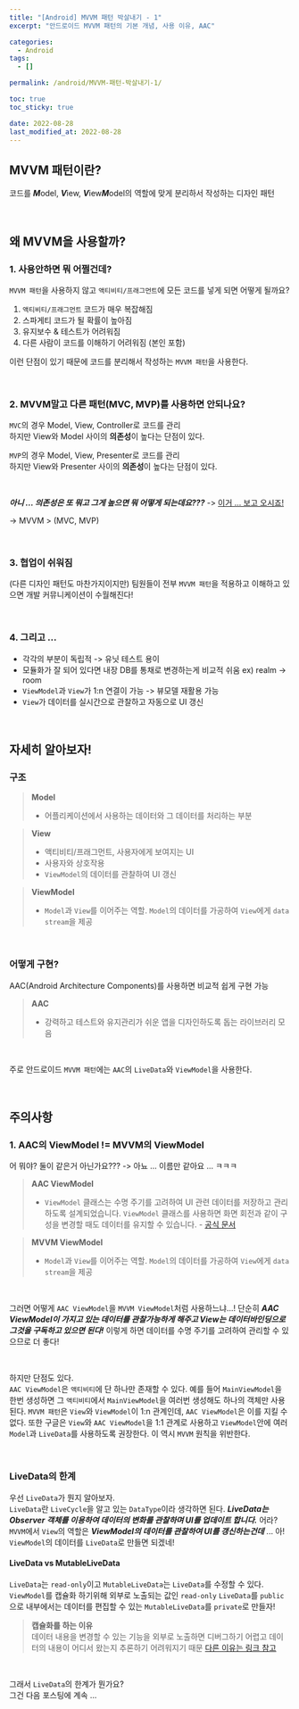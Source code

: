 ```yaml
---
title: "[Android] MVVM 패턴 박살내기 - 1"
excerpt: "안드로이드 MVVM 패턴의 기본 개념, 사용 이유, AAC"

categories:
  - Android
tags:
  - []

permalink: /android/MVVM-패턴-박살내기-1/

toc: true
toc_sticky: true

date: 2022-08-28
last_modified_at: 2022-08-28
---
```

## MVVM 패턴이란?
코드를 ***M***odel, ***V***iew, ***V***iew***M***odel의 역할에 맞게 분리하서 작성하는 디자인 패턴


<br>

## 왜 MVVM을 사용할까?
### 1. 사용안하면 뭐 어쩔건데?
`MVVM 패턴`을 사용하지 않고 `액티비티/프래그먼트`에 모든 코드를 넣게 되면 어떻게 될까요?   
1. `액티비티/프래그먼트` 코드가 매우 복잡해짐
2. 스파게티 코드가 될 확률이 높아짐
3. 유지보수 & 테스트가 어려워짐
4. 다른 사람이 코드를 이해하기 어려워짐 (본인 포함)

이런 단점이 있기 때문에 코드를 분리해서 작성하는 `MVVM 패턴`을 사용한다.   

<br>

### 2. MVVM말고 다른 패턴(MVC, MVP)를 사용하면 안되나요?
`MVC`의 경우 Model, View, Controller로 코드를 관리   
하지만 View와 Model 사이의 **의존성**이 높다는 단점이 있다.   

`MVP`의 경우 Model, View, Presenter로 코드를 관리   
하지만 View와 Presenter 사이의 **의존성**이 높다는 단점이 있다.  

<br>

***아니 ... 의존성은 또 뭐고 그게 높으면 뭐 어떻게 되는데요???***  ->  [이거 ... 보고 오시죠!](https://kotlinworld.com/64)   

-> MVVM > (MVC, MVP)

<br>

### 3. 협업이 쉬워짐
(다른 디자인 패턴도 마찬가지이지만) 팀원들이 전부 `MVVM 패턴`을 적용하고 이해하고 있으면 개발 커뮤니케이션이 수월해진다!

<br>

### 4. 그리고 ...
* 각각의 부분이 독립적 -> 유닛 테스트 용이
* 모듈화가 잘 되어 있다면 내장 DB를 통채로 변경하는게 비교적 쉬움 ex) realm -> room
* `ViewModel`과 `View`가 1:n 연결이 가능 -> 뷰모델 재활용 가능
* `View`가 데이터를 실시간으로 관찰하고 자동으로 UI 갱신

<br>

## 자세히 알아보자!
### 구조
> **Model**   
> * 어플리케이션에서 사용하는 데이터와 그 데이터를 처리하는 부분   

> **View**   
> * 액티비티/프래그먼트, 사용자에게 보여지는 UI   
> * 사용자와 상호작용   
> * `ViewModel`의 데이터를 관찰하여 UI 갱신

> **ViewModel**   
> * `Model`과 `View`를 이어주는 역할. `Model`의 데이터를 가공하여 `View`에게 `data stream`을 제공

<br>

### 어떻게 구현?
AAC(Android Architecture Components)를 사용하면 비교적 쉽게 구현 가능
> **AAC**
> * 강력하고 테스트와 유지관리가 쉬운 앱을 디자인하도록 돕는 라이브러리 모음

<br>

주로 안드로이드 `MVVM 패턴`에는 `AAC`의 `LiveData`와 `ViewModel`을 사용한다.

<br>

## 주의사항
### 1. AAC의 ViewModel != MVVM의 ViewModel
어 뭐야? 둘이 같은거 아닌가요??? -> 아뇨 ... 이름만 같아요 ... ㅋㅋㅋ   
> **AAC ViewModel**   
> * `ViewModel` 클래스는 수명 주기를 고려하여 UI 관련 데이터를 저장하고 관리하도록 설계되었습니다. `ViewModel` 클래스를 사용하면 화면 회전과 같이 구성을 변경할 때도 데이터를 유지할 수 있습니다. - [공식 문서](https://developer.android.com/topic/libraries/architecture/viewmodel)

> **MVVM ViewModel**   
> * `Model`과 `View`를 이어주는 역할. `Model`의 데이터를 가공하여 `View`에게 `data stream`을 제공

<br>

그러면 어떻게 `AAC ViewModel`을 `MVVM ViewModel`처럼 사용하느냐...! 단순히 ***AAC ViewModel이 가지고 있는 데이터를 관찰가능하게 해주고 View는 데이터바인딩으로 그것을 구독하고 있으면 된다!*** 이렇게 하면 데이터를 수명 주기를 고려하여 관리할 수 있으므로 더 좋다!   

<br>

하지만 단점도 있다.   
`AAC ViewModel`은 `액티비티`에 단 하나만 존재할 수 있다. 예를 들어 `MainViewModel`을 한번 생성하면 그 `액티비티`에서 `MainViewModel`을 여러번 생성해도 하나의 객체만 사용된다. `MVVM 패턴`은 `View`와 `ViewModel`이 1:n 관계인데, `AAC ViewModel`은 이를 지킬 수 없다. 또한 구글은 `View`와 `AAC ViewModel`을 1:1 관계로 사용하고 `ViewModel`안에 여러 `Model`과 `LiveData`를 사용하도록 권장한다. 이 역시 `MVVM` 원칙을 위반한다.

<br>

### LiveData의 한계
우선 `LiveData`가 뭔지 알아보자.   
`LiveData`란 `LiveCycle`을 알고 있는 `DataType`이라 생각하면 된다. ***LiveData는 Observer 객체를 이용하여 데이터의 변화를 관찰하며 UI를 업데이트 합니다.*** 어라? `MVVM`에서 `View`의 역할은 ***ViewModel의 데이터를 관찰하여 UI를 갱신하는건데*** ... 아! `ViewModel`의 데이터를 `LiveData`로 만들면 되겠네!   
  
#### LiveData vs MutableLiveData
`LiveData`는 `read-only`이고 `MutableLiveData`는 `LiveData`를 수정할 수 있다.   
`ViewModel`를 캡슐화 하기위해 외부로 노출되는 값인 `read-only` `LiveData`를 `public`으로 내부에서는 데이터를 편집할 수 있는 `MutableLiveData`를 `private`로 만들자!   
> **캡슐화를 하는 이유**   
데이터 내용을 변경할 수 있는 기능을 외부로 노출하면 디버그하기 어렵고 데이터의 내용이 어디서 왔는지 추론하기 어려워지기 때문 [다른 이유는 링크 참고](https://velog.io/@chawani47/%EA%B0%9D%EC%B2%B4%EC%A7%80%ED%96%A5%EC%97%90%EC%84%9C-%EC%BA%A1%EC%8A%90%ED%99%94%EA%B0%80-%EC%A4%91%EC%9A%94%ED%95%9C-%EC%9D%B4%EC%9C%A0)

<br>

그래서 `LiveData`의 한계가 뭔가요?   
그건 다음 포스팅에 계속 ...






